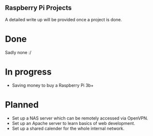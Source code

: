 ## Raspberry Pi Projects
A detailed write up will be provided once a project is done.

# Done
Sadly none :/

# In progress
* Saving money to buy a Raspberry Pi 3b+

# Planned
* Set up a NAS server which can be remotely accessed via OpenVPN.
* Set up an Apache server to learn basics of web development.
* Set up a shared calender for the whole internal network.
